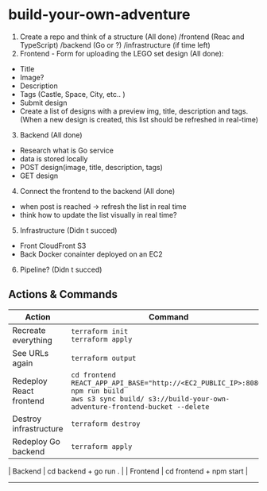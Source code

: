 # build-your-own-adventure
1. Create a repo and think of a structure  (All done)
  /frontend (Reac and TypeScript)
  /backend (Go or ?)
  /infrastructure (if time left)
2. Frontend - Form for uploading the LEGO set design (All done):
  - Title
  - Image?
  - Description
  - Tags (Castle, Space, City, etc.. )
  - Submit design
  - Create a list of designs with a preview img, title, description and tags. (When a new design is created, this list should be refreshed in real-time)
3. Backend  (All done)
  - Research what is Go service
  - data is stored locally
  - POST design(image, title, description, tags)
  - GET design
4. Connect the frontend to the backend  (All done)
  - when post is reached -> refresh the list in real time
  - think how to update the list visually in real time?
5. Infrastructure (Didn t succed)
  - Front CloudFront S3
  - Back Docker conainter deployed on an EC2
6. Pipeline? (Didn t succed)


## Actions & Commands

| **Action**                            | **Command**                                                                                     |
|-------------------------------------------|-----------------------------------------------------------------------------------------------------|
| Recreate everything                       | `terraform init`<br>`terraform apply`                                                                |
| See URLs again                            | `terraform output`                                                                                  |
| Redeploy React frontend                   | `cd frontend`<br>`REACT_APP_API_BASE="http://<EC2_PUBLIC_IP>:8080" npm run build`<br>`aws s3 sync build/ s3://build-your-own-adventure-frontend-bucket --delete` |
| Destroy infrastructure                    | `terraform destroy`                                                                                 |
| Redeploy Go backend                       | `terraform apply`                                                                                   |

| Backend                                   | cd backend + go run .                                                                               |
| Frontend                                  | cd frontend + npm start                                                                             |

---


